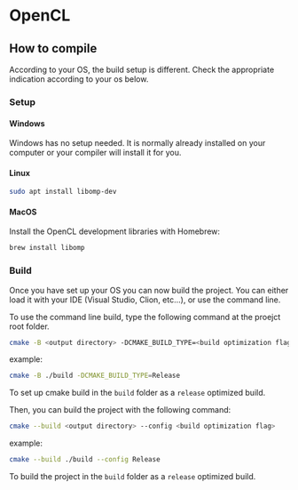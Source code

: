 # OpenCL

## How to compile

According to your OS, the build setup is different. Check the appropriate indication according to your os below.

### Setup

#### Windows

Windows has no setup needed. It is normally already installed on your computer or your compiler will install it for you.

#### Linux

```bash
sudo apt install libomp-dev
```

#### MacOS

Install the OpenCL development libraries with Homebrew:

```bash
brew install libomp
```

### Build

Once you have set up your OS you can now build the project.
You can either load it with your IDE (Visual Studio, Clion, etc...), or use the command line.

To use the command line build, type the following command at the proejct root folder.

```bash
cmake -B <output directory> -DCMAKE_BUILD_TYPE=<build optimization flag>
```

example:

```bash
cmake -B ./build -DCMAKE_BUILD_TYPE=Release
```

To set up cmake build in the `build` folder as a `release` optimized build.

Then, you can build the project with the following command:

```bash
cmake --build <output directory> --config <build optimization flag>
```

example:

```bash
cmake --build ./build --config Release
```

To build the project in the `build` folder as a `release` optimized build.
